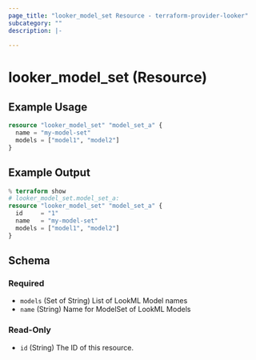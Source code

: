 ```yaml
---
page_title: "looker_model_set Resource - terraform-provider-looker"
subcategory: ""
description: |-
  
---
```

# looker_model_set (Resource)

## Example Usage
```terraform
resource "looker_model_set" "model_set_a" {
  name = "my-model-set"
  models = ["model1", "model2"]
}
```

## Example Output
```terraform
% terraform show
# looker_model_set.model_set_a:
resource "looker_model_set" "model_set_a" {
  id     = "1"
  name   = "my-model-set"
  models = ["model1", "model2"]
}
```

<!-- schema generated by tfplugindocs -->
## Schema

### Required

- `models` (Set of String) List of LookML Model names
- `name` (String) Name for ModelSet of LookML Models

### Read-Only

- `id` (String) The ID of this resource.
